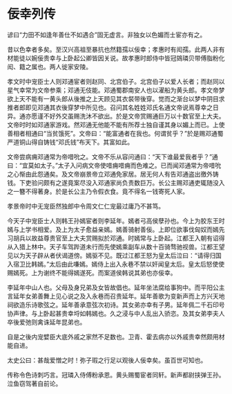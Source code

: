 # 佞幸列传

谚曰“力田不如逢年善仕不如遇合”固无虚言。非独女以色媚而士宦亦有之。

昔以色幸者多矣。至汉兴高祖至暴抗也然籍孺以佞幸；孝惠时有闳孺。此两人非有材能徒以婉佞贵幸与上卧起公卿皆因关说。故孝惠时郎侍中皆冠鵕璘贝带傅脂粉化闳、籍之属也。两人徙家安陵。

孝文时中宠臣士人则邓通宦者则赵同、北宫伯子。北宫伯子以爱人长者；而赵同以星气幸常为文帝参乘；邓通无伎能。邓通蜀郡南安人也以濯船为黄头郎。孝文帝梦欲上天不能有一黄头郎从後推之上天顾见其衣裻带後穿。觉而之渐台以梦中阴目求推者郎即见邓通其衣後穿梦中所见也。召问其名姓姓邓氏名通文帝说焉尊幸之日异。通亦愿谨不好外交虽赐洗沐不欲出。於是文帝赏赐通巨万以十数官至上大夫。文帝时时如邓通家游戏。然邓通无他能不能有所荐士独自谨其身以媚上而已。上使善相者相通曰“当贫饿死”。文帝曰：“能富通者在我也。何谓贫乎？”於是赐邓通蜀严道铜山得自铸钱“邓氏钱”布天下。其富如此。

文帝尝病痈邓通常为帝唶吮之。文帝不乐从容问通曰：“天下谁最爱我者乎？”通曰：“宜莫如太子。”太子入问病文帝使唶痈唶痈而色难之。已而闻邓通常为帝唶吮之心惭由此怨通矣。及文帝崩景帝立邓通免家居。居无何人有告邓通盗出徼外铸钱。下吏验问颇有之遂竟案尽没入邓通家尚负责数巨万。长公主赐邓通吏辄随没入之一簪不得著身。於是长公主乃令假衣食。竟不得名一钱寄死人家。

孝景帝时中无宠臣然独郎中令周文仁仁宠最过庸乃不甚笃。

今天子中宠臣士人则韩王孙嫣宦者则李延年。嫣者弓高侯孽孙也。今上为胶东王时嫣与上学书相爱。及上为太子愈益亲嫣。嫣善骑射善佞。上即位欲事伐匈奴而嫣先习胡兵以故益尊贵官至上大夫赏赐拟於邓通。时嫣常与上卧起。江都王入朝有诏得从入猎上林中。天子车驾跸道未行而先使嫣乘副车从数十百骑骛驰视兽。江都王望见以为天子辟从者伏谒道傍。嫣驱不见。既过江都王怒为皇太后泣曰：“请得归国入宿卫比韩嫣。”太后由此嗛嫣。嫣侍上出入永巷不禁以奸闻皇太后。皇太后怒使使赐嫣死。上为谢终不能得嫣遂死。而案道侯韩说其弟也亦佞幸。

李延年中山人也。父母及身兄弟及女皆故倡也。延年坐法腐给事狗中。而平阳公主言延年女弟善舞上见心说之及入永巷而召贵延年。延年善歌为变新声而上方兴天地祠欲造乐诗歌弦之。延年善承意弦次初诗。其女弟亦幸有子男。延年佩二千石印号协声律。与上卧起甚贵幸埒如韩嫣也。久之浸与中人乱出入骄恣。及其女弟李夫人卒後爱弛则禽诛延年昆弟也。

自是之後内宠嬖臣大底外戚之家然不足数也。卫青、霍去病亦以外戚贵幸然颇用材能自进。

太史公曰：甚哉爱憎之时！弥子瑕之行足以观後人佞幸矣。虽百世可知也。

传称令色诗刺巧言。冠璘入侍傅粉承恩。黄头赐蜀宦者同轩。新声都尉挟弹王孙。泣鱼窃驾著自前论。

